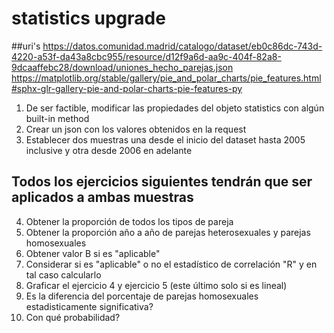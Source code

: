# statistics upgrade

##uri's
https://datos.comunidad.madrid/catalogo/dataset/eb0c86dc-743d-4220-a53f-da43a8cbc955/resource/d12f9a6d-aa9c-404f-82a8-9dcaaffebc28/download/uniones_hecho_parejas.json
https://matplotlib.org/stable/gallery/pie_and_polar_charts/pie_features.html#sphx-glr-gallery-pie-and-polar-charts-pie-features-py

1. De ser factible, modificar las propiedades del objeto statistics con algún built-in method
2. Crear un json con los valores obtenidos en la request
3. Establecer dos muestras una desde el inicio del dataset hasta 2005 inclusive y otra desde 2006 en adelante
## Todos los ejercicios siguientes tendrán que ser aplicados a ambas muestras
4. Obtener la proporción de todos los tipos de pareja
5. Obtener la proporción año a año de parejas heterosexuales y parejas homosexuales
6. Obtener valor B si es "aplicable"
7. Considerar si es "aplicable" o no el estadístico de correlación "R" y en tal caso calcularlo
8. Graficar el ejercicio 4 y ejercicio 5 (este último solo si es lineal)
9. Es la diferencia del porcentaje de parejas homosexuales estadisticamente significativa?
10. Con qué probabilidad?
